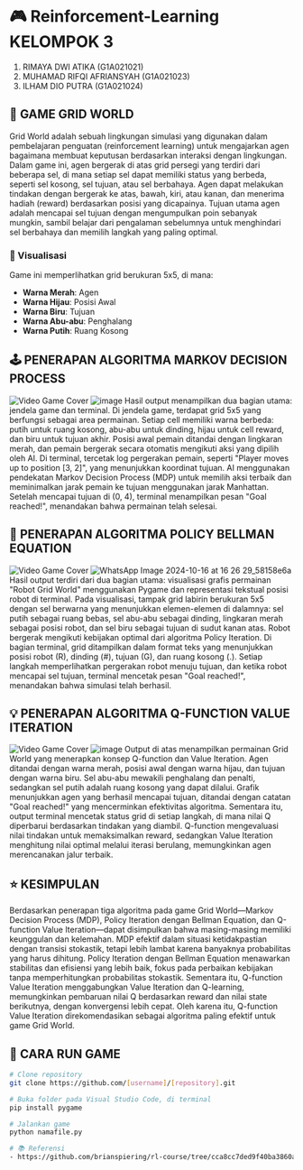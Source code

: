 # 🎮 Reinforcement-Learning KELOMPOK 3
1. RIMAYA DWI ATIKA (G1A021021)
2. MUHAMAD RIFQI AFRIANSYAH (G1A021023)
3. ILHAM DIO PUTRA (G1A021024)

## 🚀 GAME GRID WORLD

Grid World adalah sebuah lingkungan simulasi yang digunakan dalam pembelajaran penguatan (reinforcement learning) untuk mengajarkan agen bagaimana membuat keputusan berdasarkan interaksi dengan lingkungan. 
Dalam game ini, agen bergerak di atas grid persegi yang terdiri dari beberapa sel, di mana setiap sel dapat memiliki status yang berbeda, seperti sel kosong, sel tujuan, atau sel berbahaya. 
Agen dapat melakukan tindakan dengan bergerak ke atas, bawah, kiri, atau kanan, dan menerima hadiah (reward) berdasarkan posisi yang dicapainya. 
Tujuan utama agen adalah mencapai sel tujuan dengan mengumpulkan poin sebanyak mungkin, sambil belajar dari pengalaman sebelumnya untuk menghindari sel berbahaya dan memilih langkah yang paling optimal.

### 🎥 Visualisasi
Game ini memperlihatkan grid berukuran 5x5, di mana:
- **Warna Merah**: Agen
- **Warna Hijau**: Posisi Awal
- **Warna Biru**: Tujuan
- **Warna Abu-abu**: Penghalang
- **Warna Putih**: Ruang Kosong

## 🕹️ PENERAPAN ALGORITMA MARKOV DECISION PROCESS

![Video Game Cover](link_to_image)
![image](https://github.com/user-attachments/assets/c135001f-0224-4c50-8979-a317c385bfbc)
Hasil output menampilkan dua bagian utama: jendela game dan terminal.
Di jendela game, terdapat grid 5x5 yang berfungsi sebagai area permainan. Setiap cell memiliki warna berbeda: putih untuk ruang kosong, abu-abu untuk dinding, hijau untuk cell reward, dan biru untuk tujuan akhir. Posisi awal pemain ditandai dengan lingkaran merah, dan pemain bergerak secara otomatis mengikuti aksi yang dipilih oleh AI.
Di terminal, tercetak log pergerakan pemain, seperti "Player moves up to position [3, 2]", yang menunjukkan koordinat tujuan. AI menggunakan pendekatan Markov Decision Process (MDP) untuk memilih aksi terbaik dan meminimalkan jarak pemain ke tujuan menggunakan jarak Manhattan. Setelah mencapai tujuan di (0, 4), terminal menampilkan pesan "Goal reached!", menandakan bahwa permainan telah selesai.

## 🎯 PENERAPAN ALGORITMA POLICY BELLMAN EQUATION
![Video Game Cover](link_to_image)
![WhatsApp Image 2024-10-16 at 16 26 29_58158e6a](https://github.com/user-attachments/assets/975d700e-bc50-4155-9c4e-6e55d70faa86)
Hasil output terdiri dari dua bagian utama: visualisasi grafis permainan "Robot Grid World" menggunakan Pygame dan representasi tekstual posisi robot di terminal.
Pada visualisasi, tampak grid labirin berukuran 5x5 dengan sel berwarna yang menunjukkan elemen-elemen di dalamnya: sel putih sebagai ruang bebas, sel abu-abu sebagai dinding, lingkaran merah sebagai posisi robot, dan sel biru sebagai tujuan di sudut kanan atas. Robot bergerak mengikuti kebijakan optimal dari algoritma Policy Iteration.
Di bagian terminal, grid ditampilkan dalam format teks yang menunjukkan posisi robot (R), dinding (#), tujuan (G), dan ruang kosong (.). Setiap langkah memperlihatkan pergerakan robot menuju tujuan, dan ketika robot mencapai sel tujuan, terminal mencetak pesan "Goal reached!", menandakan bahwa simulasi telah berhasil.

## 💡 PENERAPAN ALGORITMA Q-FUNCTION VALUE ITERATION
![Video Game Cover](link_to_image)
![image](https://github.com/user-attachments/assets/ea77db5a-a579-4594-9e69-7684c43e8ce8)
Output di atas menampilkan permainan Grid World yang menerapkan konsep Q-function dan Value Iteration. Agen ditandai dengan warna merah, posisi awal dengan warna hijau, dan tujuan dengan warna biru. Sel abu-abu mewakili penghalang dan penalti, sedangkan sel putih adalah ruang kosong yang dapat dilalui.
Grafik menunjukkan agen yang berhasil mencapai tujuan, ditandai dengan catatan "Goal reached!" yang mencerminkan efektivitas algoritma. Sementara itu, output terminal mencetak status grid di setiap langkah, di mana nilai Q diperbarui berdasarkan tindakan yang diambil. Q-function mengevaluasi nilai tindakan untuk memaksimalkan reward, sedangkan Value Iteration menghitung nilai optimal melalui iterasi berulang, memungkinkan agen merencanakan jalur terbaik.

## ⭐ KESIMPULAN
Berdasarkan penerapan tiga algoritma pada game Grid World—Markov Decision Process (MDP), Policy Iteration dengan Bellman Equation, dan Q-function Value Iteration—dapat disimpulkan bahwa masing-masing memiliki keunggulan dan kelemahan.
MDP efektif dalam situasi ketidakpastian dengan transisi stokastik, tetapi lebih lambat karena banyaknya probabilitas yang harus dihitung. Policy Iteration dengan Bellman Equation menawarkan stabilitas dan efisiensi yang lebih baik, fokus pada perbaikan kebijakan tanpa memperhitungkan probabilitas stokastik. Sementara itu, Q-function Value Iteration menggabungkan Value Iteration dan Q-learning, memungkinkan pembaruan nilai Q berdasarkan reward dan nilai state berikutnya, dengan konvergensi lebih cepat.
Oleh karena itu, Q-function Value Iteration direkomendasikan sebagai algoritma paling efektif untuk game Grid World.

## 📖 CARA RUN GAME
```bash
# Clone repository
git clone https://github.com/[username]/[repository].git

# Buka folder pada Visual Studio Code, di terminal
pip install pygame

# Jalankan game
python namafile.py

# 📚 Referensi
- https://github.com/brianspiering/rl-course/tree/cca8cc7ded9f40ba3860a53282a5f44a01f38d1a/02_policy__value_iteration

